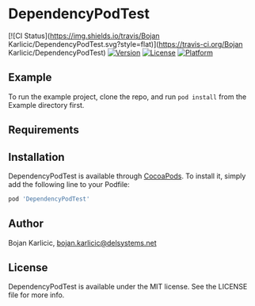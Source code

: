 # DependencyPodTest

[![CI Status](https://img.shields.io/travis/Bojan Karlicic/DependencyPodTest.svg?style=flat)](https://travis-ci.org/Bojan Karlicic/DependencyPodTest)
[![Version](https://img.shields.io/cocoapods/v/DependencyPodTest.svg?style=flat)](https://cocoapods.org/pods/DependencyPodTest)
[![License](https://img.shields.io/cocoapods/l/DependencyPodTest.svg?style=flat)](https://cocoapods.org/pods/DependencyPodTest)
[![Platform](https://img.shields.io/cocoapods/p/DependencyPodTest.svg?style=flat)](https://cocoapods.org/pods/DependencyPodTest)

## Example

To run the example project, clone the repo, and run `pod install` from the Example directory first.

## Requirements

## Installation

DependencyPodTest is available through [CocoaPods](https://cocoapods.org). To install
it, simply add the following line to your Podfile:

```ruby
pod 'DependencyPodTest'
```

## Author

Bojan Karlicic, bojan.karlicic@delsystems.net

## License

DependencyPodTest is available under the MIT license. See the LICENSE file for more info.

